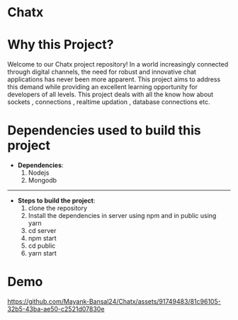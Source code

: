 # Chatx



# Why this Project? 
Welcome to our Chatx project repository! In a world increasingly connected through digital channels, the need for robust and innovative chat applications has never been more apparent. This project aims to address this demand while providing an excellent learning opportunity for developers of all levels. This project deals with all the know how about sockets , connections , realtime updation , database connections etc.

# Dependencies used to build this project

* **Dependencies**:
	1) Nodejs
	1) Mongodb

 ---
 
* **Steps to build the project**: 
	1) clone the repository
	1) Install the dependencies in server using npm and in public using yarn
	1) cd server
	1) npm start
	1) cd public
  1) yarn start

  
# Demo



https://github.com/Mayank-Bansal24/Chatx/assets/91749483/81c96105-32b5-43ba-ae50-c2521d07830e


